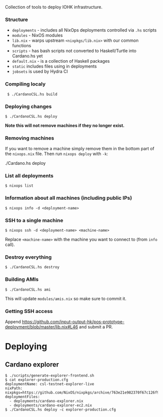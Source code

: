 Collection of tools to deploy IOHK infrastructure.

### Structure

- `deployments` - includes all NixOps deployments controlled via `.hs` scripts
- `modules` - NixOS modules
- `lib.nix` - warps upstream `<nixpkgs/lib.nix>` with our common functions
- `scripts` - has bash scripts not converted to Haskell/Turtle into Cardano.hs yet
- `default.nix` - is a collection of Haskell packages
- `static` includes files using in deployments
- `jobsets` is used by Hydra CI


### Compiling localy

     $ ./CardanoCSL.hs build

### Deploying changes

    $ ./CardanoCSL.hs deploy

**Note this will not remove machines if they no longer exist.**

### Removing machines

If you want to remove a machine simply remove them in the bottom part of the `nixops.nix` file.
Then run `nixops deploy` with `-k`:

./Cardano.hs deploy

### List all deployments

    $ nixops list

### Information about all machines (including public IPs)

    $ nixops info -d <deployment-name>

### SSH to a single machine

    $ nixops ssh -d <deployment-name> <machine-name>

Replace `<machine-name>` with the machine you want to connect to (from `info` call).

### Destroy everything

    $ ./CardanoCSL.hs destroy

### Building AMIs

    $ ./CardanoCSL.hs ami

This will update `modules/amis.nix` so make sure to commit it.

### Getting SSH access

Append https://github.com/input-output-hk/pos-prototype-deployment/blob/master/lib.nix#L46 and submit a PR.

# Deploying

## Cardano explorer

    $ ./scripts/generate-explorer-frontend.sh
    $ cat explorer-production.cfg
    deploymentName: csl-testnet-explorer-live
    nixPath: nixpkgs=https://github.com/NixOS/nixpkgs/archive/763e21e982370f67c126f92a1113ea949db3b6e0.tar.gz
    deploymentFiles:
      - deployments/cardano-explorer.nix
      - deployments/cardano-explorer-ec2.nix
    $ ./CardanoCSL.hs deploy -c explorer-production.cfg
